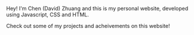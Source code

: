 Hey! I'm Chen (David) Zhuang and this is my personal website, developed using Javascript, CSS and HTML. 

Check out some of my projects and acheivements on this website!
